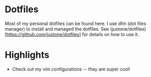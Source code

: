 # Dotfiles

Most of my personal dotfiles can be found here. I use dfm (dot files manager) to install and managed the dotfiles. See (justone/dotfiles)[https://github.com/justone/dotfiles] for details on how to use it.

# Highlights

 * Check out my vim configurations -- they are super cool!
